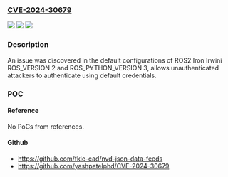 ### [CVE-2024-30679](https://cve.mitre.org/cgi-bin/cvename.cgi?name=CVE-2024-30679)
![](https://img.shields.io/static/v1?label=Product&message=n%2Fa&color=blue)
![](https://img.shields.io/static/v1?label=Version&message=n%2Fa&color=blue)
![](https://img.shields.io/static/v1?label=Vulnerability&message=n%2Fa&color=brighgreen)

### Description

An issue was discovered in the default configurations of ROS2 Iron Irwini ROS_VERSION 2 and ROS_PYTHON_VERSION 3, allows unauthenticated attackers to authenticate using default credentials.

### POC

#### Reference
No PoCs from references.

#### Github
- https://github.com/fkie-cad/nvd-json-data-feeds
- https://github.com/yashpatelphd/CVE-2024-30679

